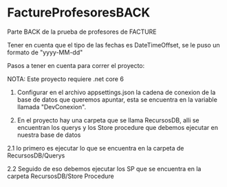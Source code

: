 # FactureProfesoresBACK
Parte BACK de la prueba de profesores de FACTURE

Tener en cuenta que el tipo de las fechas es DateTimeOffset, se le puso un formato de "yyyy-MM-dd"

Pasos a tener en cuenta para correr el proyecto:

NOTA: Este proyecto requiere .net core 6

1. Configurar en el archivo appsettings.json la cadena de conexion de la base de datos que queremos apuntar, esta se encuentra en la variable llamada "DevConexion".

2. En el proyecto hay una carpeta que se llama RecursosDB, alli se encuentran los querys y los Store procedure que debemos ejecutar en nuestra base de datos

  2.1 lo primero es ejecutar lo que se encuentra en la carpeta de RecursosDB/Querys
  
  2.2 Seguido de eso debemos ejecutar los SP que se encuentra en la carpeta RecursosDB/Store Procedure
